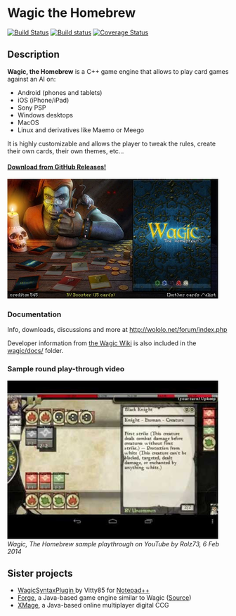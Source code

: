 # Wagic the Homebrew

[![Build Status](https://travis-ci.org/WagicProject/wagic.png?branch=master)](https://travis-ci.com/WagicProject/wagic)
[![Build status](https://ci.appveyor.com/api/projects/status/7j4fbr6m62aqej59/branch/master)](https://ci.appveyor.com/project/xawotihs/wagic/branch/master)
[![Coverage Status](https://coveralls.io/repos/WagicProject/wagic/badge.png?branch=master)](https://coveralls.io/r/WagicProject/wagic?branch=master)

## Description

**Wagic, the Homebrew** is a C++ game engine that allows to play card games against an AI on:
- Android (phones and tablets) 
- iOS (iPhone/iPad)
- Sony PSP
- Windows desktops 
- MacOS
- Linux and derivatives like Maemo or Meego 

It is highly customizable and allows the player to tweak the rules, create their own cards, their own themes, etc... 

#### [Download from GitHub Releases!](https://github.com/WagicProject/wagic/releases)

![Screenshot of shop from wololo.net](docs/img/shop.jpg)


### Documentation

Info, downloads, discussions and more at http://wololo.net/forum/index.php

Developer information from [the Wagic Wiki](https://github.com/WagicProject/wagic/wiki) is also included in the [wagic/docs/](docs) folder.


### Sample round play-through video

[![Wagic, The Homebrew sample playthrough](docs/img/Wagic%2C%20The%20Homebrew%20sample%20playthrough.jpg)](http://www.youtube.com/watch?v=WUFSAPZuDIk)
*Wagic, The Homebrew sample playthrough on YouTube by Rolz73, 6 Feb 2014*


## Sister projects

- [WagicSyntaxPlugin
](https://github.com/Vitty85/WagicSyntaxPlugin) by Vitty85 for [Notepad++](https://notepad-plus-plus.org/downloads/)
- [Forge](https://www.slightlymagic.net/forum/viewforum.php?f=26), a Java-based game engine similar to Wagic ([Source](https://git.cardforge.org/core-developers/forge))
- [XMage](https://github.com/magefree/mage), a Java-based online multiplayer digital CCG
